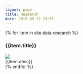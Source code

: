 ```yaml
---
layout: page
title: Research
date: 2015-09-12 23:51
---
```



{% for item in site.data.research %}
<div class='row'>
  <div class=" blog-short col-md-12" >
    <div class='row' >
      <h3>{{item.title}}</h3>
      <div class='col-md-4 col-xs-12'>
        <img class='img-responsive' src='{{item.img}}'>
      </div>
      <div class='col-xs-12 col-md-8'>
        {{item.desc}}
      </div>
    </div>
  </div>
</div>
{% endfor %}
